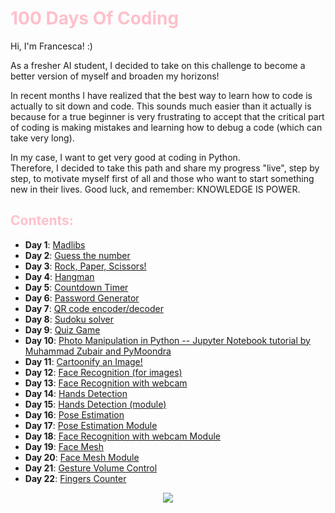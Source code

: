 # <span style="color: pink"> 100 Days Of Coding </span>

Hi, I'm Francesca! :) 

As a fresher AI student, I decided to take on this challenge to become a better version of myself and broaden my horizons! 

In recent months I have realized that the best way to learn how to code is actually to sit down and code. This sounds much easier than it actually is because for a true beginner is very frustrating to accept that the critical part of coding is making mistakes and learning how to debug a code (which can take very long). 

In my case, I want to get very good at coding in Python. \
Therefore, I decided to take this path and share my progress "live", step by step, to motivate myself first of all and those who want to start something new in their lives. Good luck, and remember: KNOWLEDGE IS POWER.

## <span style="color: pink"> Contents: </span>
- **Day 1**: [Madlibs](https://github.com/hikkaaa/100-Days-Of-Coding/blob/master/madlibs.py)
- **Day 2**: [Guess the number ](https://github.com/hikkaaa/100-Days-Of-Coding/tree/master/guess_the_number)
- **Day 3**: [Rock, Paper, Scissors!](https://github.com/hikkaaa/100-Days-Of-Coding/blob/master/rock_paper_scissors.py)
- **Day 4**: [Hangman](https://github.com/hikkaaa/100-Days-Of-Coding/tree/master/hangman)
- **Day 5**: [Countdown Timer](https://github.com/hikkaaa/100-Days-Of-Coding/blob/master/countdown_timer.py)
- **Day 6**: [Password Generator](https://github.com/hikkaaa/100-Days-Of-Coding/blob/master/password_generator.py)
- **Day 7**: [QR code encoder/decoder](https://github.com/hikkaaa/100-Days-Of-Coding/tree/master/QR_Code)
- **Day 8**: [Sudoku solver](https://github.com/hikkaaa/100-Days-Of-Coding/blob/master/sudoku_solver.py)
- **Day 9**: [Quiz Game](https://github.com/hikkaaa/100-Days-Of-Coding/blob/master/quiz_game.py)
- **Day 10**: [Photo Manipulation in Python -- Jupyter Notebook tutorial by Muhammad Zubair and PyMoondra](https://github.com/hikkaaa/100-Days-Of-Coding/blob/master/Photo%20Manipulation/Photo%20Manipulation%20in%20Python.ipynb)
- **Day 11**: [Cartoonify an Image!](https://github.com/hikkaaa/100-Days-Of-Coding/blob/master/cartoonify_image.py)
- **Day 12**: [Face Recognition (for images)](https://github.com/hikkaaa/100-Days-Of-Coding/tree/master/Face%20Recognition)
- **Day 13**: [Face Recognition with webcam](https://github.com/hikkaaa/100-Days-Of-Coding/blob/master/FACE_DETECTION/face_recognition_webcam/facerecognition_webcam.py)
- **Day 14**: [Hands Detection](https://github.com/hikkaaa/100-Days-Of-Coding/blob/master/hand_detection.py)
- **Day 15**: [Hands Detection (module)](https://github.com/hikkaaa/100-Days-Of-Coding/blob/master/handtracking_module.py)
- **Day 16**: [Pose Estimation](https://github.com/hikkaaa/100-Days-Of-Coding/tree/master/POSE_ESTIMATION)
- **Day 17**: [Pose Estimation Module](https://github.com/hikkaaa/100-Days-Of-Coding/blob/master/POSE_ESTIMATION/pose_estimation_module.py)
- **Day 18**: [Face Recognition with webcam Module](https://github.com/hikkaaa/100-Days-Of-Coding/blob/master/FACE_DETECTION/face_recognition_webcam/face_recognition_module.py)
- **Day 19**: [Face Mesh](https://github.com/hikkaaa/100-Days-Of-Coding/blob/master/FACE_DETECTION/face_mesh.py)
- **Day 20**: [Face Mesh Module](https://github.com/hikkaaa/100-Days-Of-Coding/blob/master/FACE_DETECTION/FACE_MESH/face_mesh_module.py)
- **Day 21**: [Gesture Volume Control](https://github.com/hikkaaa/100-Days-Of-Coding/blob/master/volume_gesture_control.py)
- **Day 22**: [Fingers Counter](https://github.com/hikkaaa/100-Days-Of-Coding/tree/master/FINGERS_COUNTER)

<center>
  <img src="https://static.vecteezy.com/system/resources/thumbnails/003/430/760/small/cute-pink-unicorn-logo-with-slogan-vector.jpg">
</center>









